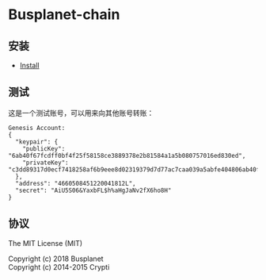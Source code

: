 # Busplanet-chain

## 安装

* [Install](../../wiki/install)

## 测试

这是一个测试账号，可以用来向其他账号转账：

```
Genesis Account:
{
  "keypair": {
    "publicKey": "6ab40f67fcdff0bf4f25f58158ce3889378e2b81584a1a5b080757016ed830ed",
    "privateKey": "c3dd89317d0ecf7418258af6b9eee8d02319379d7d77ac7caa039a5abfe404806ab40f67fcdff0bf4f25f58158ce3889378e2b81584a1a5b080757016ed830ed"
  },
  "address": "4660508451220041812L",
  "secret": "AiU5S06&YaxbFL$h%aHgJaNv2fX6ho8H"
}
```

## 协议

The MIT License (MIT)  

Copyright (c) 2018 Busplanet  
Copyright (c) 2014-2015 Crypti  
